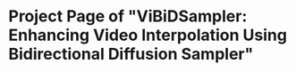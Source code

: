 # Project Page of "ViBiDSampler: Enhancing Video Interpolation Using Bidirectional Diffusion Sampler"
